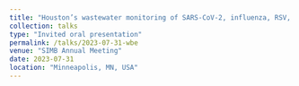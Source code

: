 ```yaml
---
title: "Houston’s wastewater monitoring of SARS‑CoV‑2, influenza, RSV, and mpox for infectious disease surveillance"
collection: talks
type: "Invited oral presentation"
permalink: /talks/2023-07-31-wbe
venue: "SIMB Annual Meeting"
date: 2023-07-31
location: "Minneapolis, MN, USA"
---
```

